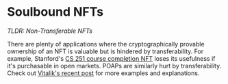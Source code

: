 # Soulbound NFTs

_TLDR: Non-Transferable NFTs_

There are plenty of applications where the cryptographically provable ownership of an NFT is valuable but is hindered by transferability. For example, Stanford's [CS 251 course completion NFT](https://opensea.io/assets/matic/0xe375518c59E80758e508d260B7a740b57c2e431D/0/) loses its usefulness if it's purchasable in open markets. POAPs are similarly hurt by transferability. Check out [Vitalik's recent post](https://vitalik.ca/general/2022/01/26/soulbound.html) for more examples and explanations. 